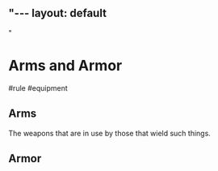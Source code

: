 "---
  layout: default
---
"
# Arms and Armor
#rule #equipment 
## Arms

The weapons that are in use by those that wield such things. 

## Armor

